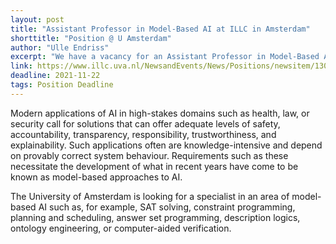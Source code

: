 ```yaml
---
layout: post
title: "Assistant Professor in Model-Based AI at ILLC in Amsterdam"
shorttitle: "Position @ U Amsterdam"
author: "Ulle Endriss"
excerpt: "We have a vacancy for an Assistant Professor in Model-Based AI at the Institute for Logic, Language and Computation (ILLC) in Amsterdam, with SAT being one of the relevant topics of expertise."
link: https://www.illc.uva.nl/NewsandEvents/News/Positions/newsitem/13023/Assistant-Professor-in-Model-Based-AI
deadline: 2021-11-22
tags: Position Deadline
---
```


Modern applications of AI in high-stakes domains such as health, law, or security call for solutions that can offer adequate levels of safety, accountability, transparency, responsibility, trustworthiness, and explainability. Such applications often are knowledge-intensive and depend on provably correct system behaviour. Requirements such as these necessitate the development of what in recent years have come to be known as model-based approaches to AI.

The University of Amsterdam is looking for a specialist in an area of model-based AI such as, for example, SAT solving, constraint programming, planning and scheduling, answer set programming, description logics, ontology engineering, or computer-aided verification.